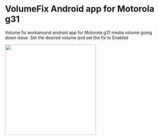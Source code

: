 # VolumeFix Android app for Motorola g31
Volume fix workaround android app for Motorola g31 media volume going down issue.
Set the desired volume and set the fix to Enabled

<img src="https://github.com/envyen/VolumeFix/assets/1267337/495250b2-df1b-456a-8680-50f2bffee059" data-canonical-src="https://github.com/envyen/VolumeFix/assets/1267337/495250b2-df1b-456a-8680-50f2bffee059" width="300" />
